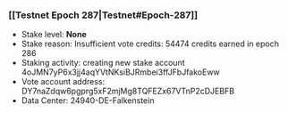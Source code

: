 ### [[Testnet Epoch 287|Testnet#Epoch-287]]
* Stake level: **None**
* Stake reason: Insufficient vote credits: 54474 credits earned in epoch 286
* Staking activity: creating new stake account 4oJMN7yP6x3jj4aqYVtNKsiBJRmbei3ffJFbJfakoEww
* Vote account address: DY7naZdqw6pgprg5xF2mjMg8TQFEZx67VTnP2cDJEBFB
* Data Center: 24940-DE-Falkenstein